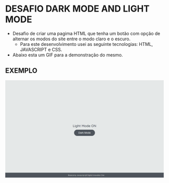 # DESAFIO DARK MODE AND LIGHT MODE

* Desafio de criar uma pagima HTML que tenha um botão com opção de alternar os modos do site entre o modo claro e o escuro. 
  * Para este desenvolvimento usei as seguinte tecnologias: HTML, JAVASCRIPT e CSS.
* Abaixo esta um GIF para a demonstração do mesmo.

## EXEMPLO

![Exercício Dark Mode e Light Mode](./dark-mode.gif)
